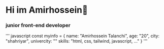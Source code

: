 # Hi im Amirhossein👋
### junior front-end developer 

''' javascript
const myinfo = {
  name: "Amirhossein Talanchi",
  age: "20",
  city: "shahriyar",
  univercity: ""
  skills: "html, css, tailwind, javascript, ..."
}
'''
